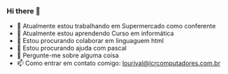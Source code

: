 ### Hi there 👋






- 🔭 Atualmente estou trabalhando em Supermercado como conferente
- 🌱 Atualmente estou aprendendo Curso em informática
- 👯 Estou procurando colaborar em linguaguem html
- 🤔 Estou procurando ajuda com pascal
- 💬 Pergunte-me sobre alguma coisa
- 📫 Como entrar em contato comigo: lourival@lcrcomputadores.com.br


